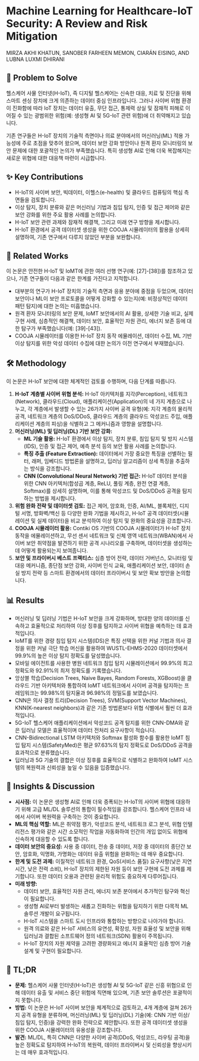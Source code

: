 # Machine Learning for Healthcare-IoT Security: A Review and Risk Mitigation

MIRZA AKHI KHATUN, SANOBER FARHEEN MEMON, CIARÁN EISING, AND LUBNA LUXMI DHIRANI

## 🧩 Problem to Solve

헬스케어 사물 인터넷(H-IoT), 즉 디지털 헬스케어는 신속한 대응, 치료 및 진단을 위해 스마트 센싱 장치에 크게 의존하는 데이터 중심 인프라입니다. 그러나 사이버 위협 환경이 진화함에 따라 IoT 장치는 데이터 유출, 무단 접근, 통제력 상실 및 잠재적 피해로 이어질 수 있는 광범위한 위험(예: 생성형 AI 및 5G-IoT 관련 위험)에 더 취약해지고 있습니다.

기존 연구들은 H-IoT 장치의 기술적 측면이나 의료 분야에서의 머신러닝(ML) 적용 가능성에 주로 초점을 맞추어 왔으며, 데이터 보안 강화 방안이나 원격 환자 모니터링의 보안 문제에 대한 포괄적인 논의가 부족했습니다. 특히 생성형 AI로 인해 더욱 복잡해지는 새로운 위협에 대한 대응책 마련이 시급합니다.

## ✨ Key Contributions

- H-IoT의 사이버 보안, 빅데이터, 이헬스(e-health) 및 클라우드 컴퓨팅의 핵심 측면들을 검토합니다.
- 이상 탐지, 장치 분류와 같은 머신러닝 기법과 침입 탐지, 인증 및 접근 제어와 같은 보안 강화를 위한 주요 활용 사례를 논의합니다.
- H-IoT 보안 관련 과제와 잠재적 해결책, 그리고 미래 연구 방향을 제시합니다.
- H-IoT 환경에서 공격 데이터셋 생성을 위한 COOJA 시뮬레이터의 활용을 상세히 설명하여, 기존 연구에서 다루지 않았던 부분을 보완합니다.

## 📎 Related Works

이 논문은 안전한 H-IoT 및 IoMT에 관한 여러 선행 연구(예: [27]-[38])를 참조하고 있으나, 기존 연구들이 다음과 같은 한계를 가진다고 지적합니다.

- 대부분의 연구가 H-IoT 장치의 기술적 측면과 응용 분야에 중점을 두었으며, 데이터 보안이나 ML이 보안 프로토콜을 어떻게 강화할 수 있는지(예: 비정상적인 데이터 패턴 탐지)에 대한 논의는 미흡했습니다.
- 원격 환자 모니터링의 보안 문제, IoMT 보안에서의 AI 활용, 상세한 기술 비교, 실제 구현 사례, 심층적인 해결책, 데이터 보안, 효율적인 자원 관리, 에너지 보존 등에 대한 탐구가 부족했습니다(예: [39]-[43]).
- COOJA 시뮬레이터를 이용한 H-IoT 장치 동작 에뮬레이션, 데이터 수집, ML 기반 이상 탐지를 위한 악성 데이터 수집에 대한 논의가 이전 연구에서 부재했습니다.

## 🛠️ Methodology

이 논문은 H-IoT 보안에 대한 체계적인 검토를 수행하며, 다음 단계를 따릅니다.

1. **H-IoT 계층별 사이버 위협 분석:** H-IoT 아키텍처를 지각(Perception), 네트워크(Network), 클라우드(Cloud), 애플리케이션(Application)의 네 가지 계층으로 나누고, 각 계층에서 발생할 수 있는 26가지 사이버 공격 유형(예: 지각 계층의 물리적 공격, 네트워크 계층의 DoS/DDoS, 클라우드 계층의 클라우드 악성코드 주입, 애플리케이션 계층의 피싱)을 식별하고 그 메커니즘과 영향을 설명합니다.
2. **머신러닝(ML) 및 딥러닝(DL) 기반 보안 강화:**
   - **ML 기술 활용:** H-IoT 환경에서 이상 탐지, 장치 분류, 침입 탐지 및 방지 시스템(IDS), 인증 및 접근 제어, 예측 분석 등의 보안 활용 사례를 논의합니다.
   - **특징 추출 (Feature Extraction):** 데이터에서 가장 중요한 특징을 선별하는 필터, 래퍼, 임베디드 방법론을 설명하고, 딥러닝 알고리즘이 상세 특징을 추출하는 방식을 강조합니다.
   - **CNN (Convolutional Neural Network) 기반 접근:** H-IoT 데이터 분석을 위한 CNN 아키텍처(합성곱 계층, ReLU, 풀링 계층, 완전 연결 계층, Softmax)를 상세히 설명하며, 이를 통해 악성코드 및 DoS/DDoS 공격을 탐지하는 방법을 제시합니다.
3. **위험 완화 전략 및 데이터셋 검토:** 접근 제어, 암호화, 인증, AI/ML, 블록체인, 디지털 서명, 방화벽/백신 등 다양한 완화 기법을 제시하고, H-IoT 공격 데이터셋(시뮬레이션 및 실제 데이터)을 비교 분석하여 이상 탐지 및 완화의 중요성을 강조합니다.
4. **COOJA 시뮬레이터 활용:** Contiki OS 기반의 COOJA 시뮬레이터가 H-IoT 장치 동작을 에뮬레이션하고, 무선 센서 네트워크 및 신체 영역 네트워크(WBAN)에서 사이버 보안 취약점을 발견하기 위한 공격 시나리오를 구축하며, 데이터셋을 생성하는 데 어떻게 활용되는지 보여줍니다.
5. **보안 및 프라이버시 베스트 프랙티스:** 심층 방어 전략, 데이터 거버넌스, 모니터링 및 대응 메커니즘, 종단점 보안 강화, 사이버 인식 교육, 애플리케이션 보안, 데이터 손실 방지 전략 등 스마트 환경에서의 데이터 프라이버시 및 보안 확보 방안을 논의합니다.

## 📊 Results

- 머신러닝 및 딥러닝 기법은 H-IoT 보안을 크게 강화하며, 방대한 양의 데이터를 신속하고 효율적으로 처리하여 이상 징후를 탐지하고 사이버 위협을 예측하는 데 효과적입니다.
- IoMT를 위한 경량 침입 탐지 시스템(IDS)은 특징 선택을 위한 커널 기법과 의사 결정을 위한 커널 극단 학습 머신을 활용하여 WUSTL-EHMS-2020 데이터셋에서 99.9%의 높은 이상 탐지 정확도를 달성했습니다.
- 모바일 에이전트를 사용한 병원 네트워크 침입 탐지 시뮬레이션에서 99.9%의 최고 정확도와 92.91%의 최저 정확도를 기록했습니다.
- 앙상블 학습(Decision Trees, Naive Bayes, Random Forests, XGBoost)을 클라우드 기반 아키텍처와 통합하여 IoMT 네트워크에서 사이버 공격을 탐지하는 프레임워크는 99.98%의 탐지율과 96.98%의 정밀도를 보였습니다.
- CNN은 의사 결정 트리(Decision Trees), SVM(Support Vector Machines), KNN(K-nearest neighbors)과 같은 기존 방법론보다 위협 식별에서 훨씬 더 효과적입니다.
- 5G-IoT 헬스케어 애플리케이션에서 악성코드 공격 탐지를 위한 CNN-DMA와 같은 딥러닝 모델은 효율적이며 데이터 전처리 요구사항이 적습니다.
- CNN-Bidirectional LSTM 아키텍처와 Softmax 활성화 함수를 활용한 IoMT 침입 탐지 시스템(SafetyMed)은 평균 97.63%의 탐지 정확도로 DoS/DDoS 공격을 효과적으로 분류했습니다.
- 딥러닝과 5G 기술의 결합은 이상 징후를 효율적으로 식별하고 완화하여 IoMT 시스템의 복원력과 신뢰성을 높일 수 있음을 입증했습니다.

## 🧠 Insights & Discussion

- **시사점:** 이 논문은 생성형 AI로 인해 더욱 증폭되는 H-IoT의 사이버 위협에 대응하기 위해 고급 ML/DL 솔루션의 통합이 필수적임을 강조합니다. 헬스케어 인프라 내에서 사이버 복원력을 구축하는 것이 중요합니다.
- **ML의 핵심 역할:** ML은 취약점 평가, 악성코드 분석, 네트워크 로그 분석, 위협 인텔리전스 평가와 같은 시간 소모적인 작업을 자동화하여 인간의 개입 없이도 위협에 신속하게 대응할 수 있도록 합니다.
- **데이터 보안의 중요성:** 사용 중 데이터, 전송 중 데이터, 저장 중 데이터의 종단간 보안, 암호화, 익명화, 가명화는 데이터 유출 위험을 완화하는 데 매우 중요합니다.
- **한계 및 도전 과제:** 이질적인 네트워크 환경, QoS(서비스 품질) 요구사항(낮은 지연 시간, 낮은 전력 소비), H-IoT 장치의 제한된 자원 등이 보안 구현에 도전 과제를 제기합니다. 또한 데이터 오용과 관련된 윤리적 위험도 중요하게 다루어집니다.
- **미래 방향:**
  - 데이터 보안, 효율적인 자원 관리, 에너지 보존 분야에서 추가적인 탐구와 혁신이 필요합니다.
  - 생성형 AI로부터 발생하는 새롭고 진화하는 위협을 탐지하기 위한 다목적 ML 솔루션 개발이 요구됩니다.
  - H-IoT 시스템을 스마트 도시 인프라와 통합하는 방향으로 나아가야 합니다.
  - 원격 의료와 같은 H-IoT 서비스의 유연성, 확장성, 자원 효율성 및 보안을 위해 딥러닝과 결합된 소프트웨어 정의 네트워크(SDN) 활용이 주목됩니다.
  - H-IoT 장치의 자원 제약을 고려한 경량화되고 에너지 효율적인 심층 방어 기술 설계 및 구현이 필요합니다.

## 📌 TL;DR

- **문제:** 헬스케어 사물 인터넷(H-IoT)은 생성형 AI 및 5G-IoT 같은 신흥 위협으로 인해 데이터 유출 및 서비스 중단 위험에 직면해 있으며, 기존 보안 솔루션은 포괄적이지 못합니다.
- **방법:** 이 논문은 H-IoT 사이버 보안을 체계적으로 검토하고, 4개 계층에 걸쳐 26가지 공격 유형을 분류하며, 머신러닝(ML) 및 딥러닝(DL) 기술(예: CNN 기반 이상/침입 탐지, 인증)을 강력한 완화 전략으로 제안합니다. 또한 공격 데이터셋 생성을 위한 COOJA 시뮬레이터의 유용성을 강조합니다.
- **발견:** ML/DL, 특히 CNN은 다양한 사이버 공격(DDoS, 악성코드, 라우팅 공격)을 높은 정확도로 탐지하여 H-IoT의 복원력, 데이터 프라이버시 및 신뢰성을 향상시키는 데 매우 효과적입니다.

